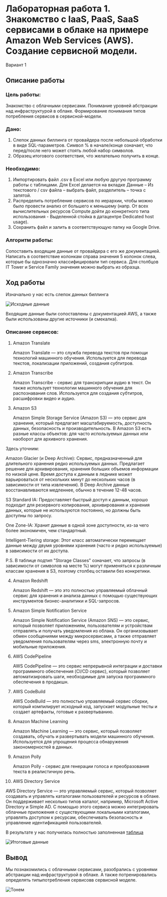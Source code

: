 # Лабораторная работа 1. Знакомство с IaaS, PaaS, SaaS сервисами в облаке на примере Amazon Web Services (AWS). Создание сервисной модели.

Вариант 1

## Описание работы

### Цель работы:
Знакомство с облачными сервисами. Понимание уровней абстракции над инфраструктурой в облаке. Формирование понимания типов потребления сервисов в сервисной-модели.

### Дано: 
1. Слепок данных биллинга от провайдера после небольшой обработки в виде SQL-параметров. Символ % в начале/конце означает, что перед/после него может стоять любой набор символов.
2. Образец итогового соответствия, что желательно получить в конце.  
### Необходимо: 
1. Импортировать файл .csv в Excel или любую другую программу работы с таблицами. Для Excel делается на вкладке Данные – Из текстового / csv файла – выбрать файл, разделитель – точка с запятой.
2. Распределить потребление сервисов по иерархии, чтобы можно было провести анализ от большего к меньшему (напр. От всех вычислительных ресурсов Compute дойти до конкретного типа использования - Выделенной стойка в датацентре Dedicated host usage).
3. Сохранить файл и залить в соответствующую папку на Google Drive.

### Алгоритм работы:
Сопоставить входящие данные от провайдера с его же документацией. Написать в соответствие колонкам справа значения 5 колонок слева, которые бы однозначно классифицировали тип сервиса. Для столбцов IT Tower и Service Family значения можно выбрать из образца.

## Ход работы

Изначально у нас есть слепок данных биллинга

![Исходные данные](https://github.com/paltovkletku/babaiki_devops_clouds/blob/main/Clouds/Lab1/media/%D0%B8%D1%81%D1%85%D0%BE%D0%B4%D0%BD%D1%8B%D0%B5.png)


Входящие данные были сопоставлены с документацией AWS, а также были использованы другие источники (и смекалка).

### Описание сервисов:

1. Amazon Translate

   Amazon Translate — это служба перевода текстов при помощи технологий машинного обучения. Используется для перевода текстов, локализации приложений, создания субтитров. 

2. Amazon Transcribe

   Amazon Transcribe - сервис для транскрипции аудио в текст. Он также использует технологии машинного обучения для распознавания слов. Используется для создания субтитров, расшифровки видео и аудио.
   
4. Amazon S3

   Amazon Simple Storage Service (Amazon S3) — это сервис для хранеиня, который предлагает масштабируемость, доступность данных, безопасность и производительность. В Amazon S3 есть разные классы объектов: для часто используемых данных или наоборот для архивного хранения.

Здесь уточним:

   Amazon Glacier (и Deep Archive): Сервис, предназначенный для длительного хранения редко используемых данных. Предлагает решение для архивирования, хранения больших объемов информации по низкой цене. Время доступа к данным в леднике может варьироваться от нескольких минут до нескольких часов (в зависимости от типа извлечения). В Deep Archive данные восстанавливаются медленнее, обычно в течение 12-48 часов.

   S3 Standard IA: Предоставляет быстрый доступ к данным, хорошо подходит для резервного копирования, архивирования и хранения данных, которые не используются постоянно, но должны быть доступны по запросу.

   One Zone-IA: Хранит данные в одной зоне доступности, из-за чего более экономичен, чем стандартный.

   Intelligent-Tiering storage: Этот класс автоматически перемещает данные между двумя уровнями хранения (часто и редко используемые) в зависимости от их доступа.

   P.S. В таблице подтип "Storage Classes" означает, что запросы (в зависимости от символов на месте %) могут применяться к различным классам хранения в S3, поэтому столбец оставили без конкретики.

4. Amazon Redshift

   Amazon Redshift — это  это полностью управляемый облачный сервис для хранения и анализа данных с помощью существующих инструментов бизнес-аналитики и SQL-запросов. 
   
5. Amazon Simple Notification Service

   Amazon Simple Notification Service (Amazon SNS) — это сервис, который позволяет приложениям, пользователям и устройствам отправлять и получать уведомления из облака. Он организовывает обмен сообщениями между микросервисами, а также отправляет уведомления пользователям через sms, электронную почту и мобильные приложения.
   
6. AWS CodePipeline

    AWS CodePipeline — это сервис непрерывной интеграции и доставки программного обеспечения (CI/CD сервис), который позволяет автоматизировать шаги, необходимые для запуска программного обеспечения в продакшн.
   
7. AWS CodeBuild

    AWS CodeBuild — это полностью управляемый сервис сборки, который компилирует исходный код, запускает модульные тесты и создает артефакты, готовые к развертыванию.
    
8. Amazon Machine Learning

   Amazon Machine Learning — это сервис, который позволяет создавать, обучать и развертывать модели машинного обучения. Используется для упрощения процесса обнаружения закономерностей в данных.
   
9. Amazon Polly
    
    Amazon Polly - сервис для генерации голоса и преобразования текста в реалистичную речь. 

11. AWS Directory Service

   AWS Directory Service — это управляемый сервис, который позволяет создавать и управлять каталогами пользователей и ресурсов в облаке. Он поддерживает несколько типов каталог, например, Microsoft Active Directory и Simple AD. С помощью этого сервиса можно интегрировать облачные приложения с существующими локальными каталогами, управлять доступом к ресурсам, обеспечивать безопасность и управление идентификацией пользователей.

В результате у нас получилась полностью заполненная [таблица](https://docs.google.com/spreadsheets/d/1FpPnP_CXwTCD8wx2skNZPr82IrqADqhgoea5a_wrjYI/edit?gid=0#gid=0) 

![Итоговые данные](https://github.com/paltovkletku/babaiki_devops_clouds/blob/main/Clouds/Lab1/media/image.png)

## Вывод

Мы познакомились с облачными сервисами, разобрались с уровнями абстракции над инфраструктурой в облаке. А также потренировались определять типыпотребления сервисовв сервисной моделе.

![Тонем](https://github.com/paltovkletku/babaiki_devops_clouds/blob/main/Clouds/Lab1/media/%D1%82%D0%BE%D0%BD%D0%B5%D0%BC.jpg)


